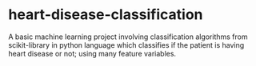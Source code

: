 # heart-disease-classification
A basic machine learning project involving classification algorithms from scikit-library in python language which classifies if the patient is having heart disease or not; using many feature variables.
